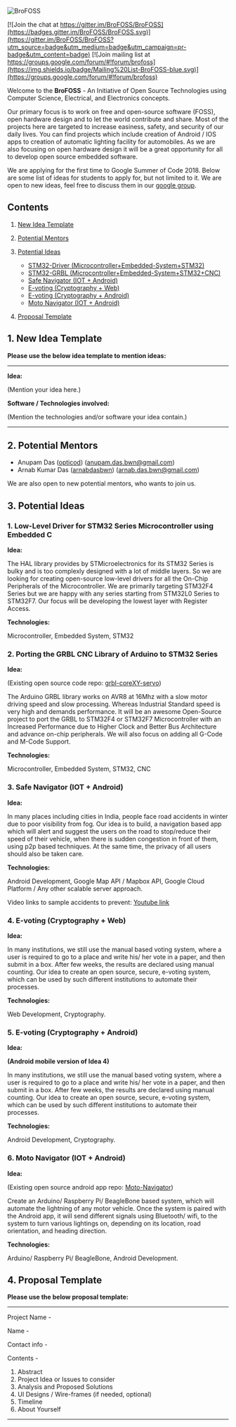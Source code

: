 ![BroFOSS](https://user-images.githubusercontent.com/13851773/35186632-04654536-fe3d-11e7-98d6-9bf5dc273840.png)

[![Join the chat at https://gitter.im/BroFOSS/BroFOSS](https://badges.gitter.im/BroFOSS/BroFOSS.svg)](https://gitter.im/BroFOSS/BroFOSS?utm_source=badge&utm_medium=badge&utm_campaign=pr-badge&utm_content=badge)
[![Join mailing list at https://groups.google.com/forum/#!forum/brofoss](https://img.shields.io/badge/Mailing%20List-BroFOSS-blue.svg)](https://groups.google.com/forum/#!forum/brofoss)

Welcome to the **BroFOSS** - An Initiative of Open Source Technologies using Computer Science, Electrical, and Electronics concepts.

Our primary focus is to work on free and open-source software (FOSS), open hardware design and to let the world contribute and share. Most of the projects here are targeted to increase easiness, safety, and security of our daily lives. You can find projects which include creation of Android / IOS apps to creation of automatic lighting facility for automobiles. As we are also focusing on open hardware design it will be a great opportunity for all to develop open source embedded software.

We are applying for the first time to Google Summer of Code 2018. Below are some list of ideas for students to apply for, but not limited to it. We are open to new ideas, feel free to discuss them in our [google group](https://groups.google.com/forum/#!forum/brofoss). 

## Contents
1. [New Idea Template](#new-idea-template)
2. [Potential Mentors](#potential-mentors)
3. [Potential Ideas](#potential-ideas)
   - [STM32-Driver (Microcontroller+Embedded-System+STM32)](#1-low-level-driver-for-stm32-series-microcontroller-using-embedded-c)
   - [STM32-GRBL (Microcontroller+Embedded-System+STM32+CNC)](#2-porting-the-grbl-cnc-library-of-arduino-to-stm32-series)
   - [Safe Navigator (IOT + Android)](#3-safe-navigator-iot--android)
   - [E-voting (Cryptography + Web)](#4-e-voting-cryptography--web)
   - [E-voting (Cryptography + Android)](#5-e-voting-cryptography--android)
   - [Moto Navigator (IOT + Android)](#6-moto-navigator-iot--android)

4. [Proposal Template](#proposal-template)

## 1. New Idea Template
**Please use the below idea template to mention ideas:**

***

**Idea:**

(Mention your idea here.)

**Software / Technologies involved:**

(Mention the technologies and/or software your idea contain.)

***

## 2. Potential Mentors
* Anupam Das ([opticod](https://github.com/opticod)) (anupam.das.bwn@gmail.com)
* Arnab Kumar Das ([arnabdasbwn](https://github.com/arnabdasbwn)) (arnab.das.bwn@gmail.com)

We are also open to new potential mentors, who wants to join us.

## 3. Potential Ideas

### 1. Low-Level Driver for STM32 Series Microcontroller using Embedded C

**Idea:**

The HAL library provides by STMicroelectronics for its STM32 Series is bulky and is too complexly designed with a lot of middle layers. So we are looking for creating open-source low-level drivers for all the On-Chip Peripherals of the Microcontroller. We are primarily targeting STM32F4 Series but we are happy with any series starting from STM32L0 Series to STM32F7. Our focus will be developing the lowest layer with Register Access. 

**Technologies:**

Microcontroller, Embedded System, STM32

### 2. Porting the GRBL CNC Library of Arduino to STM32 Series 

**Idea:**

(Existing open source code repo: [grbl-coreXY-servo](https://github.com/BroFOSS/grbl-coreXY-servo))

The Arduino GRBL library works on AVR8 at 16Mhz with a slow motor driving speed and slow processing. Whereas Industrial Standard speed is very high and demands performance. It will be an awesome Open-Source project to port the GRBL to STM32F4 or STM32F7 Microcontroller with an Increased Performance due to Higher Clock and Better Bus Architecture and advance on-chip peripherals. We will also focus on adding all G-Code and M-Code Support.

**Technologies:**

Microcontroller, Embedded System, STM32, CNC

### 3. Safe Navigator (IOT + Android)

**Idea:**

In many places including cities in India, people face road accidents in winter due to poor visibility from fog. Our idea is to build, a navigation based app which will alert and suggest the users on the road to stop/reduce their speed of their vehicle, when there is sudden congestion in front of them, using p2p based techniques. At the same time, the privacy of all users should also be taken care. 

**Technologies:** 

Android Development, Google Map API / Mapbox API, Google Cloud Platform / Any other scalable server approach.

Video links to sample accidents to prevent: [Youtube link](https://www.youtube.com/watch?v=CaZWmFWZ_L0)

### 4. E-voting (Cryptography + Web)

**Idea:**

In many institutions, we still use the manual based voting system, where a user is required to go to a place and write his/ her vote in a paper, and then submit in a box. After few weeks, the results are declared using manual counting. Our idea to create an open source, secure, e-voting system, which can be used by such different institutions to automate their processes. 

**Technologies:**

Web Development, Cryptography.

### 5. E-voting (Cryptography + Android)

**Idea:**

**(Android mobile version of Idea 4)**

In many institutions, we still use the manual based voting system, where a user is required to go to a place and write his/ her vote in a paper, and then submit in a box. After few weeks, the results are declared using manual counting. Our idea to create an open source, secure, e-voting system, which can be used by such different institutions to automate their processes. 

**Technologies:**

Android Development, Cryptography.

### 6. Moto Navigator (IOT + Android)

**Idea:**

(Existing open source android app repo: [Moto-Navigator](https://github.com/BroFOSS/Moto-Navigator))

Create an Arduino/ Raspberry Pi/ BeagleBone based system, which will automate the lightning of any motor vehicle. Once the system is paired with the Android app, it will send different signals using Bluetooth/ wifi, to the system to turn various lightings on, depending on its location, road orientation, and heading direction.

**Technologies:**

Arduino/ Raspberry Pi/ BeagleBone, Android Development.


## 4. Proposal Template

**Please use the below proposal template:**

***

Project Name  - 

Name - 

Contact info - 

Contents - 
1. Abstract
2. Project Idea or Issues to consider
3. Analysis and Proposed Solutions
4. UI Designs / Wire-frames (if needed, optional)
5. Timeline
6. About Yourself

***
